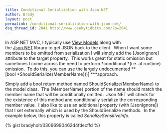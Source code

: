 ```yaml
---
title: Conditional Serialization with Json.NET
author: Brady
layout: post
permalink: /conditional-serialization-with-json-net/
dsq_thread_id: 2041 http://www.geekytidbits.com/?p=2041
---
```

In ASP.NET MVC, I typically use [View Models][1] along with the [Json.NET][2] library to get JSON back to the client.  When I want some members to be omitted from serialization I will simply add the [JsonIgnore] attribute to the target property.  This works great for static omission but sometimes I come across the need to perform *conditional *(i.e. at runtime) omission.  To do this, you can use the largely undocumented **[bool *ShouldSerialize{MemberName}()] ***approach.

Simply add a bool return method named ShouldSerialize{MemberName} to the model class.  The {MemberName} portion of the name should match the member name that will be conditionally omitted.  Json.NET will check for the existence of this method and conditionally serialize the corresponding member value.  I also like to use an additional property (with [JsonIgnore]) that I set externally which is used by the ShouldSerialize methods.  In the example below, this property is called *SerializeSensitiveInfo.*

{% gist bradyholt/03066990462d4fdecffd %}

 [1]: http://lostechies.com/jimmybogard/2012/04/10/asp-net-web-api-mvc-viewmodels-and-formatters/
 [2]: http://james.newtonking.com/json

